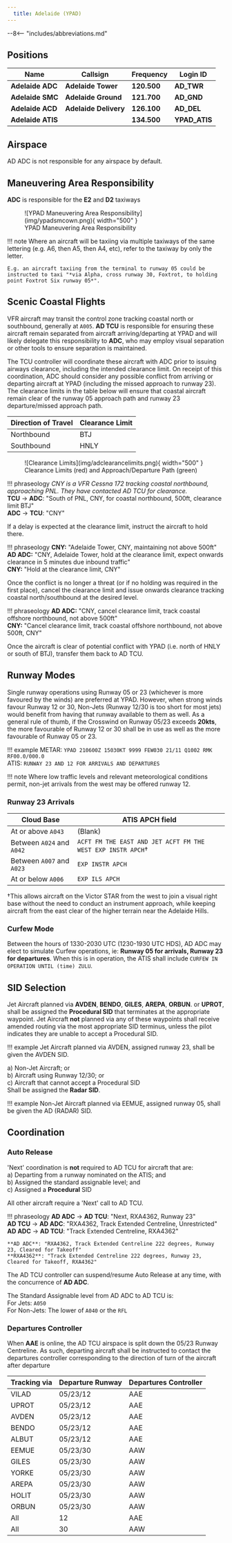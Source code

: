```yaml
---
  title: Adelaide (YPAD)
---
```


--8<-- "includes/abbreviations.md"

## Positions

| Name               | Callsign       | Frequency        | Login ID                         |
| ------------------ | -------------- | ---------------- | ---------------------------------------- |
| **Adelaide ADC**    | **Adelaide Tower**   | **120.500**          | **AD_TWR**                                   |
| **Adelaide SMC**    | **Adelaide Ground**  | **121.700**          | **AD_GND**                                   |
| **Adelaide ACD**         | **Adelaide Delivery** | **126.100**          | **AD_DEL**                                   |
| **Adelaide ATIS**        |                | **134.500**         | **YPAD_ATIS**                                |

## Airspace
AD ADC is not responsible for any airspace by default.

## Maneuvering Area Responsibility
**ADC** is responsible for the **E2** and **D2** taxiways

<figure markdown>
![YPAD Maneuvering Area Responsibility](img/ypadsmcown.png){ width="500" }
  <figcaption>YPAD Maneuvering Area Responsibility</figcaption>
</figure>

!!! note
    Where an aircraft will be taxiing via multiple taxiways of the same lettering (e.g. A6, then A5, then A4, etc), refer to the taxiway by only the letter.  

    E.g. an aircraft taxiing from the terminal to runway 05 could be instructed to taxi "*via Alpha, cross runway 30, Foxtrot, to holding point Foxtrot Six runway 05*".

## Scenic Coastal Flights
VFR aircraft may transit the control zone tracking coastal north or southbound, generally at `A005`. **AD TCU** is responsible for ensuring these aircraft remain separated from aircraft arriving/departing at YPAD and will likely delegate this responsibility to **ADC**, who may employ visual separation or other tools to ensure separation is maintained.  

The TCU controller will coordinate these aircraft with ADC prior to issuing airways clearance, including the intended clearance limit. On receipt of this coordination, ADC should consider any possible conflict from arriving or departing aircraft at YPAD (including the missed approach to runway 23).  The clearance limits in the table below will ensure that coastal aircraft remain clear of the runway 05 approach path and runway 23 departure/missed approach path. 

| Direction of Travel | Clearance Limit |
| --- | --- |
| Northbound | BTJ |
| Southbound | HNLY |

<figure markdown>
![Clearance Limits](img/adclearancelimits.png){ width="500" }
  <figcaption>Clearance Limits (red) and Approach/Departure Path (green)</figcaption>
</figure>

!!! phraseology
    *CNY is a VFR Cessna 172 tracking coastal northbound, approaching PNL. They have contacted AD TCU for clearance.*    
    <span class="hotline">**TCU** -> **ADC**</span>: "South of PNL, CNY, for coastal northbound, 500ft, clearance limit BTJ"  
    <span class="hotline">**ADC** -> **TCU**</span>: "CNY"

If a delay is expected at the clearance limit, instruct the aircraft to hold there.

!!! phraseology 
    **CNY:** "Adelaide Tower, CNY, maintaining not above 500ft"  
    **AD ADC:** "CNY, Adelaide Tower, hold at the clearance limit, expect onwards clearance in 5 minutes due inbound traffic"  
    **CNY:** "Hold at the clearance limit, CNY"  

Once the conflict is no longer a threat (or if no holding was required in the first place), cancel the clearance limit and issue onwards clearance tracking coastal north/southbound at the desired level.

!!! phraseology 
    **AD ADC:** "CNY, cancel clearance limit, track coastal offshore northbound, not above 500ft"  
    **CNY:** "Cancel clearance limit, track coastal offshore northbound, not above 500ft, CNY"

Once the aircraft is clear of potential conflict with YPAD (i.e. north of HNLY or south of BTJ), transfer them back to AD TCU.

## Runway Modes
Single runway operations using Runway 05 or 23 (whichever is more favoured by the winds) are preferred at YPAD. However, when strong winds favour Runway 12 or 30, Non-Jets (Runway 12/30 is too short for most jets) would benefit from having that runway available to them as well. As a general rule of thumb, if the Crosswind on Runway 05/23 exceeds **20kts**, the more favourable of Runway 12 or 30 shall be in use as well as the more favourable of Runway 05 or 23.

!!! example
    METAR: `YPAD 210600Z 15030KT 9999 FEW030 21/11 Q1002 RMK RF00.0/000.0`  
    ATIS: `RUNWAY 23 AND 12 FOR ARRIVALS AND DEPARTURES`

!!! note
    Where low traffic levels and relevant meteorological conditions permit, non-jet arrivals from the west may be offered runway 12.

### Runway 23 Arrivals

| Cloud Base            | ATIS APCH field      |
| ------------------ | -------------- |
| At or above `A043`   | (Blank)  |
| Between `A024` and `A042`   | `ACFT FM THE EAST AND JET ACFT FM THE WEST EXP INSTR APCH`†  |
| Between `A007` and `A023`  | `EXP INSTR APCH`  |
| At or below `A006`  | `EXP ILS APCH`  |

†This allows aircraft on the Victor STAR from the west to join a visual right base without the need to conduct an instrument approach, while keeping aircraft from the east clear of the higher terrain near the Adelaide Hills.

### Curfew Mode
Between the hours of 1330-2030 UTC (1230-1930 UTC HDS), AD ADC may elect to simulate Curfew operations, ie: **Runway 05 for arrivals, Runway 23 for departures**. When this is in operation, the ATIS shall include `CURFEW IN OPERATION UNTIL (time) ZULU`.

## SID Selection
Jet Aircraft planned via **AVDEN**, **BENDO**, **GILES**, **AREPA**, **ORBUN**. or **UPROT**, shall be assigned the **Procedural SID** that terminates at the appropriate waypoint. Jet Aircraft **not** planned via any of these waypoints shall receive amended routing via the most appropriate SID terminus, unless the pilot indicates they are unable to accept a Procedural SID.

!!! example
    Jet Aircraft planned via AVDEN, assigned runway 23, shall be given the AVDEN SID.

a) Non-Jet Aircraft; or  
b) Aircraft using Runway 12/30; or  
c) Aircraft that cannot accept a Procedural SID  
Shall be assigned the **Radar SID**.

!!! example
    Non-Jet Aircraft planned via EEMUE, assigned runway 05, shall be given the AD (RADAR) SID.

## Coordination
### Auto Release
'Next' coordination is **not** required to AD TCU for aircraft that are:   
  a) Departing from a runway nominated on the ATIS; and  
  b) Assigned the standard assignable level; and  
  c) Assigned a **Procedural** SID

All other aircraft require a 'Next' call to AD TCU.

!!! phraseology
    <span class="hotline">**AD ADC** -> **AD TCU**</span>: "Next, RXA4362, Runway 23"  
    <span class="hotline">**AD TCU** -> **AD ADC**</span>: "RXA4362, Track Extended Centreline, Unrestricted"  
    <span class="hotline">**AD ADC** -> **AD TCU**</span>: "Track Extended Centreline, RXA4362"  
    
    **AD ADC**: "RXA4362, Track Extended Centreline 222 degrees, Runway 23, Cleared for Takeoff"  
    **RXA4362**: "Track Extended Centreline 222 degrees, Runway 23, Cleared for Takeoff, RXA4362"

The AD TCU controller can suspend/resume Auto Release at any time, with the concurrence of **AD ADC**.

The Standard Assignable level from AD ADC to AD TCU is:  
For Jets: `A050`  
For Non-Jets: The lower of `A040` or the `RFL`

### Departures Controller
When **AAE** is online, the AD TCU airspace is split down the 05/23 Runway Centreline. As such, departing aircraft shall be instructed to contact the departures controller corresponding to the direction of turn of the aircraft after departure

| Tracking via            | Departure Runway      | Departures Controller        |
| ------------------ | -------------- | ---------------- |
| VILAD   | 05/23/12   | AAE         |
| UPROT    | 05/23/12   | AAE         |
| AVDEN    | 05/23/12   | AAE         |
| BENDO     | 05/23/12 | AAE          | 
| ALBUT    | 05/23/12  | AAE          | 
| EEMUE    | 05/23/30  | AAW          | 
| GILES   | 05/23/30  | AAW          | 
| YORKE    | 05/23/30  | AAW          | 
| AREPA    | 05/23/30  | AAW          | 
| HOLIT    | 05/23/30  | AAW          | 
| ORBUN    | 05/23/30  | AAW          | 
| All   | 12  | AAE          | 
| All   | 30  | AAW          | 